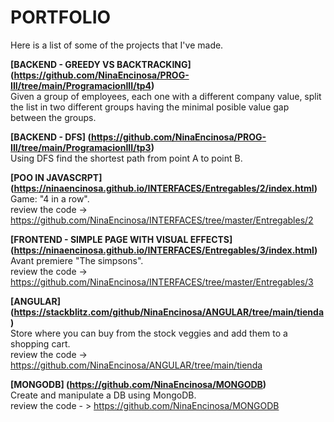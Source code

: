 # PORTFOLIO
Here is a list of some of the projects that I've made.

**[BACKEND - GREEDY VS BACKTRACKING] (https://github.com/NinaEncinosa/PROG-III/tree/main/ProgramacionIII/tp4)** </br>
Given a group of employees, each one with a different company value, split the list in two different groups having the minimal posible value gap between the groups.

**[BACKEND - DFS] (https://github.com/NinaEncinosa/PROG-III/tree/main/ProgramacionIII/tp3)** </br>
Using DFS find the shortest path from point A to point B. 

**[POO IN JAVASCRPT] (https://ninaencinosa.github.io/INTERFACES/Entregables/2/index.html)** </br>
Game: "4 in a row". </br>
review the code -> https://github.com/NinaEncinosa/INTERFACES/tree/master/Entregables/2

**[FRONTEND - SIMPLE PAGE WITH VISUAL EFFECTS] (https://ninaencinosa.github.io/INTERFACES/Entregables/3/index.html)** </br>
Avant premiere "The simpsons". </br>
review the code -> https://github.com/NinaEncinosa/INTERFACES/tree/master/Entregables/3

**[ANGULAR] (https://stackblitz.com/github/NinaEncinosa/ANGULAR/tree/main/tienda)** </br>
Store where you can buy from the stock veggies and add them to a shopping cart. </br>
review the code -> https://github.com/NinaEncinosa/ANGULAR/tree/main/tienda

**[MONGODB] (https://github.com/NinaEncinosa/MONGODB)** </br>
Create and manipulate a DB using MongoDB. </br>
review the code - > https://github.com/NinaEncinosa/MONGODB





